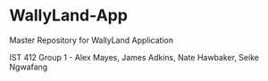 # WallyLand-App
Master Repository for WallyLand Application

IST 412 Group 1 - Alex Mayes, James Adkins, Nate Hawbaker, Seike Ngwafang

